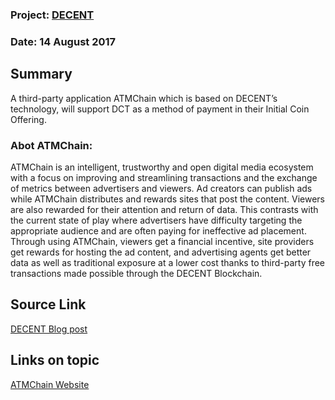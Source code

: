 ### Project: [DECENT](../projects/decent.md)
### Date: 14 August 2017
## Summary
A third-party application ATMChain which is based on DECENT’s technology, will support DCT as a method of payment in their Initial Coin Offering.  
### Abot ATMChain:  
ATMChain is an intelligent, trustworthy and open digital media ecosystem with a focus on improving and streamlining transactions and the exchange of metrics between advertisers and viewers.
Ad creators can publish ads while ATMChain distributes and rewards sites that post the content. Viewers are also rewarded for their attention and return of data. This contrasts with the current state of play where advertisers have difficulty targeting the appropriate audience and are often paying for ineffective ad placement.
Through using ATMChain, viewers get a financial incentive, site providers get rewards for hosting the ad content, and advertising agents get better data as well as traditional exposure at a lower cost thanks to third-party free transactions made possible through the DECENT Blockchain.
## Source Link
[DECENT Blog post](https://decent.ch/en/atmchains-project-in-china-with-7000-intelligent-media-screens-goes-blockchain-through-decent/)
## Links on topic
[ATMChain Website](https://atmchain.io)
